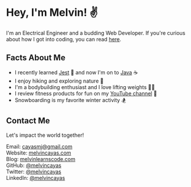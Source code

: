 # Hey, I'm Melvin! :v:

I'm an Electrical Engineer and a budding Web Developer. If you're curious about how I got into coding, you can read [here](https://melvinlearnscode.com/learning-to-code-on-your-own-4-tips-for-coding-by-yourself).

## Facts About Me
- I recently learned [Jest](https://www.udemy.com/course/react-testing-with-jest-and-enzyme/) 🤡 and now I'm on to [Java](https://www.udemy.com/course/java-the-complete-java-developer-course/) ☕
- I enjoy hiking and exploring nature 🌲
- I'm a bodybuilding enthusiast and I love lifting weights 🏋️‍♂️
- I review fitness products for fun on my [YouTube channel](https://www.youtube.com/channel/UCtqPR9aJYCGbyQHzoPfVEeg) 🎥
- Snowboarding is my favorite winter activity 🏂

## Contact Me
Let's impact the world together!

Email: [cayasmj@gmail.com](mailto:cayasmj@gmail.com?subject=[GitHub])  
Website: [melvincayas.com](https://melvincayas.com/)  
Blog: [melvinlearnscode.com](https://melvinlearnscode.com/)  
GitHub: [@melvincayas](https://github.com/melvincayas)  
Twitter: [@melvincayas](https://twitter.com/melvincayas/)  
LinkedIn: [@melvincayas](https://linkedin.com/in/melvincayas/)
